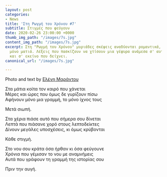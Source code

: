 ```yaml
---
layout: post
categories:
- News
title: 'Στη Ρωγμή του Χρόνου #7'
subtitle: Στιγμές που φεύγουν
date: 2020-02-26 23:00:00 +0000
thumb_img_path: "/images/7s.jpg"
content_img_path: "/images/7s.jpg"
excerpt: Στη "Ρωγμή του Χρόνου" μυριάδες σκέψεις αναδύονται ρομαντικά, μέσα από μια
  μόνο ματιά. Λέξεις που πασκίζουν να χτίσουν μια γέφυρα ανάμεσα σ' αυτό που μιλά
  και σ' εκείνο που δείχνει.
canonical_url: "/images/7s.jpg"

---
```

Photo and text by <a href="https://www.facebook.com/nena.mar.9" target="blank">Ελένη Μαράντου</a>

Στα μάτια κοίτα τον καιρό που χάνεται  
Μέρες και ώρες που όμως δε γυρίζουν πίσω  
Αφήνουν μόνο μια γραμμή, το μόνο ίχνος τους

Μετά σιωπή.

Στα χέρια πιάσε αυτό που σήμερα σου δίνεται  
Λεπτά που πιάσανε χορό στους λεπτοδείκτες  
Δίνουν μεγάλες υποσχέσεις, κι όμως κρύβονται

Κάθε στιγμή.

Στο νου σου κράτα όσα ήρθαν κι όσα φεύγουνε  
Χρόνια που γέμισαν το νου με αναμνήμεις  
Αυτά που γράφουν τη γραμμή της ιστορίας σου

Πριν την αυγή.